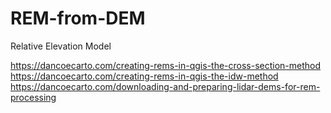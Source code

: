 # REM-from-DEM
Relative Elevation Model


https://dancoecarto.com/creating-rems-in-qgis-the-cross-section-method <br>
  https://dancoecarto.com/creating-rems-in-qgis-the-idw-method <br> 
    https://dancoecarto.com/downloading-and-preparing-lidar-dems-for-rem-processing
